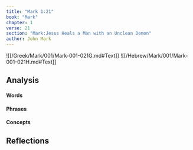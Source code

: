 ```yaml
---
title: "Mark 1:21"
book: "Mark"
chapter: 1
verse: 21
section: "Mark:Jesus Heals a Man with an Unclean Demon"
author: John Mark
---
```

![[/Greek/Mark/001/Mark-001-021G.md#Text]]
![[/Hebrew/Mark/001/Mark-001-021H.md#Text]]

## Analysis

#### Words

#### Phrases

#### Concepts

## Reflections
